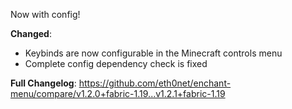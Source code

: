 Now with config!

**Changed**:

- Keybinds are now configurable in the Minecraft controls menu
- Complete config dependency check is fixed

**Full Changelog**: https://github.com/eth0net/enchant-menu/compare/v1.2.0+fabric-1.19...v1.2.1+fabric-1.19
